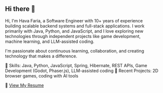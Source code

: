 ## Hi there 👋

Hi, I'm Hava Faria, a Software Engineer with 10+ years of experience building scalable backend systems and full-stack applications.
I work primarily with Java, Python, and JavaScript, and I love exploring new technologies through independent projects like game development, machine learning, and LLM-assisted coding.

I'm passionate about continuous learning, collaboration, and creating technology that makes a difference.

🔧 Skills: Java, Python, JavaScript, Spring, Hibernate, REST APIs, Game Development (Godot, Phaser.js), LLM-assisted coding
🚀 Recent Projects: 2D browser games, coding with AI tools

📄 [View My Resume](https://github.com/stellar-flame/resume/Hava-Faria-Resume.pdf)
